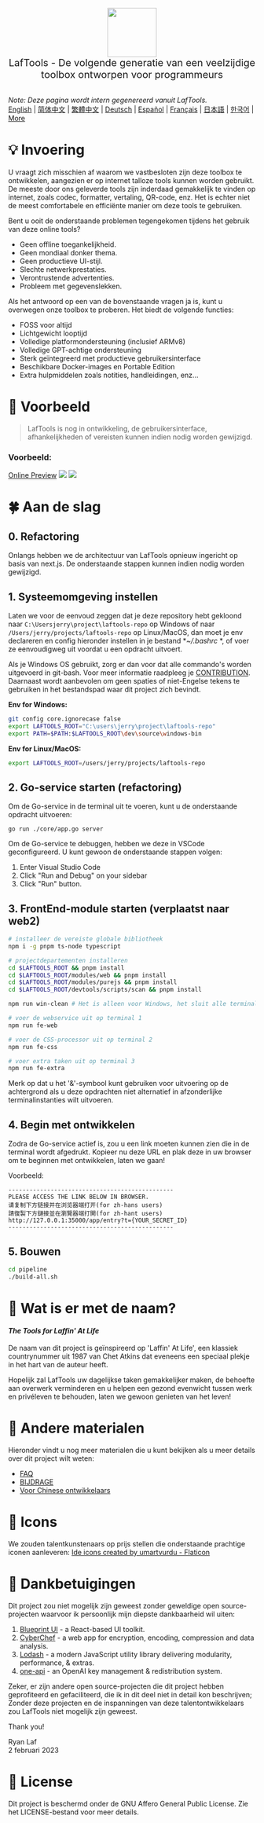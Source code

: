 <p align="center">
<img width="100" src="https://github.com/work7z/LafTools/blob/dev/modules/web2/public/static/icon.png?raw=true"></img>
<br>
<span style="font-size:20px">LafTools - De volgende generatie van een veelzijdige toolbox ontworpen voor programmeurs
</span>
<!-- <center>
<div style="text-align:center;">
<a target="_blank" href="http://cloud.laf-tools.com">Bekijk een voorbeeld van de Insider-versie van LafTools</a>
</div>
</center> -->
<br><br>
</p>

<i>Note: Deze pagina wordt intern gegenereerd vanuit LafTools.</i> <br/> [English](/docs/en_US)  |  [简体中文](/docs/zh_CN)  |  [繁體中文](/docs/zh_HK)  |  [Deutsch](/docs/de)  |  [Español](/docs/es)  |  [Français](/docs/fr)  |  [日本語](/docs/ja)  |  [한국어](/docs/ko) | [More](/docs/) <br/>

# 💡 Invoering

U vraagt ​​zich misschien af ​​waarom we vastbesloten zijn deze toolbox te ontwikkelen, aangezien er op internet talloze tools kunnen worden gebruikt. De meeste door ons geleverde tools zijn inderdaad gemakkelijk te vinden op internet, zoals codec, formatter, vertaling, QR-code, enz. Het is echter niet de meest comfortabele en efficiënte manier om deze tools te gebruiken.

Bent u ooit de onderstaande problemen tegengekomen tijdens het gebruik van deze online tools?

- Geen offline toegankelijkheid.
- Geen mondiaal donker thema.
- Geen productieve UI-stijl.
- Slechte netwerkprestaties.
- Verontrustende advertenties.
- Probleem met gegevenslekken.

Als het antwoord op een van de bovenstaande vragen ja is, kunt u overwegen onze toolbox te proberen. Het biedt de volgende functies:

- FOSS voor altijd
- Lichtgewicht looptijd
- Volledige platformondersteuning (inclusief ARMv8)
- Volledige GPT-achtige ondersteuning
- Sterk geïntegreerd met productieve gebruikersinterface
- Beschikbare Docker-images en Portable Edition
- Extra hulpmiddelen zoals notities, handleidingen, enz...

# 🌠 Voorbeeld

> LafTools is nog in ontwikkeling, de gebruikersinterface, afhankelijkheden of vereisten kunnen indien nodig worden gewijzigd.

### Voorbeeld:

[Online Preview](http://cloud.laf-tools.com)
![](https://github.com/work7z/LafTools/blob/dev/devtools/images/preview.png?raw=true)
![](https://github.com/work7z/LafTools/blob/dev/devtools/images/preview-dark.png?raw=true)

# 🍀 Aan de slag

## 0. Refactoring

Onlangs hebben we de architectuur van LafTools opnieuw ingericht op basis van next.js. De onderstaande stappen kunnen indien nodig worden gewijzigd.

## 1. Systeemomgeving instellen

Laten we voor de eenvoud zeggen dat je deze repository hebt gekloond naar `C:\Usersjerry\project\laftools-repo` op Windows of naar `/Users/jerry/projects/laftools-repo` op Linux/MacOS, dan moet je env declareren en config hieronder instellen in je bestand **~/.bashrc* *, of voer ze eenvoudigweg uit voordat u een opdracht uitvoert.

Als je Windows OS gebruikt, zorg er dan voor dat alle commando's worden uitgevoerd in git-bash. Voor meer informatie raadpleeg je [CONTRIBUTION](./docs/CONTRIBUTION.md). Daarnaast wordt aanbevolen om geen spaties of niet-Engelse tekens te gebruiken in het bestandspad waar dit project zich bevindt.

**Env for Windows:**

```bash
git config core.ignorecase false
export LAFTOOLS_ROOT="C:\users\jerry\project\laftools-repo"
export PATH=$PATH:$LAFTOOLS_ROOT\dev\source\windows-bin
```

**Env for Linux/MacOS:**

```bash
export LAFTOOLS_ROOT=/users/jerry/projects/laftools-repo
```

## 2. Go-service starten (refactoring)

Om de Go-service in de terminal uit te voeren, kunt u de onderstaande opdracht uitvoeren:

```shell
go run ./core/app.go server
```

Om de Go-service te debuggen, hebben we deze in VSCode geconfigureerd. U kunt gewoon de onderstaande stappen volgen:

1. Enter Visual Studio Code
2. Click "Run and Debug" on your sidebar
3. Click "Run" button.

## 3. FrontEnd-module starten (verplaatst naar web2)

```bash
# installeer de vereiste globale bibliotheek
npm i -g pnpm ts-node typescript

# projectdepartementen installeren
cd $LAFTOOLS_ROOT && pnpm install
cd $LAFTOOLS_ROOT/modules/web && pnpm install
cd $LAFTOOLS_ROOT/modules/purejs && pnpm install
cd $LAFTOOLS_ROOT/devtools/scripts/scan && pnpm install

npm run win-clean # Het is alleen voor Windows, het sluit alle terminals en eerdere processen.

# voer de webservice uit op terminal 1
npm run fe-web

# voer de CSS-processor uit op terminal 2
npm run fe-css

# voer extra taken uit op terminal 3
npm run fe-extra

```

Merk op dat u het '&'-symbool kunt gebruiken voor uitvoering op de achtergrond als u deze opdrachten niet alternatief in afzonderlijke terminalinstanties wilt uitvoeren.

## 4. Begin met ontwikkelen

Zodra de Go-service actief is, zou u een link moeten kunnen zien die in de terminal wordt afgedrukt. Kopieer nu deze URL en plak deze in uw browser om te beginnen met ontwikkelen, laten we gaan!

Voorbeeld:

```output
-----------------------------------------------
PLEASE ACCESS THE LINK BELOW IN BROWSER.
请复制下方链接并在浏览器端打开(for zh-hans users)
請復製下方鏈接並在瀏覽器端打開(for zh-hant users)
http://127.0.0.1:35000/app/entry?t={YOUR_SECRET_ID}
-----------------------------------------------
```

## 5. Bouwen

```bash
cd pipeline
./build-all.sh
```

# 🌱 Wat is er met de naam?

#### _The Tools for Laffin' At Life_

De naam van dit project is geïnspireerd op 'Laffin' At Life', een klassiek countrynummer uit 1987 van Chet Atkins dat eveneens een speciaal plekje in het hart van de auteur heeft.

Hopelijk zal LafTools uw dagelijkse taken gemakkelijker maken, de behoefte aan overwerk verminderen en u helpen een gezond evenwicht tussen werk en privéleven te behouden, laten we gewoon genieten van het leven!

# 📑 Andere materialen

Hieronder vindt u nog meer materialen die u kunt bekijken als u meer details over dit project wilt weten:

- [FAQ](/docs/nl/FAQ.md)
- [BIJDRAGE](/docs/nl/CONTRIBUTION.md)
- [Voor Chinese ontwikkelaars](/devtools/notes/common/issues.md)

# 💐 Icons

We zouden talentkunstenaars op prijs stellen die onderstaande prachtige iconen aanleveren:
<a href="https://www.flaticon.com/free-icons/ide" title="ide icons">Ide icons created by umartvurdu - Flaticon</a>

# 🙏 Dankbetuigingen

Dit project zou niet mogelijk zijn geweest zonder geweldige open source-projecten waarvoor ik persoonlijk mijn diepste dankbaarheid wil uiten:

1. [Blueprint UI](https://blueprintjs.com/) - a React-based UI toolkit.
1. [CyberChef](https://github.com/gchq/CyberChef/tree/master) - a web app for encryption, encoding, compression and data analysis.
1. [Lodash](https://github.com/lodash/lodash) - a modern JavaScript utility library delivering modularity, performance, & extras.
1. [one-api](https://github.com/songquanpeng/one-api) - an OpenAI key management & redistribution system.

Zeker, er zijn andere open source-projecten die dit project hebben geprofiteerd en gefaciliteerd, die ik in dit deel niet in detail kon beschrijven; Zonder deze projecten en de inspanningen van deze talentontwikkelaars zou LafTools niet mogelijk zijn geweest.

Thank you!

Ryan Laf  
2 februari 2023

# 🪪 License

Dit project is beschermd onder de GNU Affero General Public License. Zie het LICENSE-bestand voor meer details.
